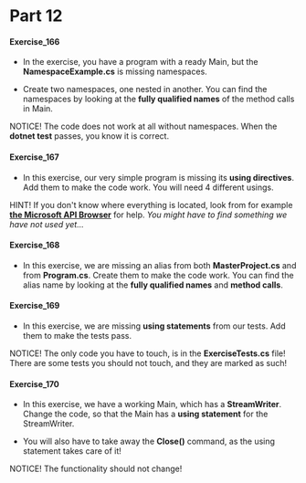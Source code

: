 # Part 12

#### Exercise_166

* In the exercise, you have a program with a ready Main, but the **NamespaceExample.cs** is missing namespaces.

* Create two namespaces, one nested in another. You can find the namespaces by looking at the **fully qualified names** of the method calls in Main.

NOTICE! The code does not work at all without namespaces. When the **dotnet test** passes, you know it is correct.

#### Exercise_167

* In this exercise, our very simple program is missing its **using directives**. Add them to make the code work. You will need 4 different usings.

HINT! If you don't know where everything is located, look from for example [**the Microsoft API Browser**](https://docs.microsoft.com/en-us/dotnet/api/system?view=dotnet-plat-ext-3.1) for help. *You might have to find something we have not used yet...*

#### Exercise_168

* In this exercise, we are missing an alias from both **MasterProject.cs** and from **Program.cs**. Create them to make the code work. You can find the alias name by looking at the **fully qualified names** and **method calls**.

#### Exercise_169

* In this exercise, we are missing **using statements** from our tests. Add them to make the tests pass.

NOTICE! The only code you have to touch, is in the **ExerciseTests.cs** file! There are some tests you should not touch, and they are marked as such!

#### Exercise_170

* In this exercise, we have a working Main, which has a **StreamWriter**. Change the code, so that the Main has a **using statement** for the StreamWriter.

* You will also have to take away the **Close()** command, as the using statement takes care of it!

NOTICE! The functionality should not change!

